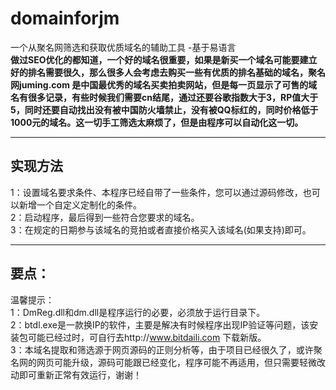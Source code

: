 # domainforjm
一个从聚名网筛选和获取优质域名的辅助工具 -基于易语言  
**做过SEO优化的都知道，一个好的域名很重要，如果是新买一个域名可能要建立好的排名需要很久，那么很多人会考虑去购买一些有优质的排名基础的域名，聚名网juming.com 是中国最优秀的域名买卖拍卖网站，但是每一页显示了可售的域名有很多记录，有些时候我们需要cn结尾，通过还要谷歌指数大于3，RP值大于5，同时还要自动找出没有被中国防火墙禁止，没有被QQ标红的，同时价格低于1000元的域名。这一切手工筛选太麻烦了，但是由程序可以自动化这一切。**  
****
## 实现方法  
1：设置域名要求条件、本程序已经自带了一些条件，您可以通过源码修改，也可以新增一个自定义定制化的条件。  
2：启动程序，最后得到一些符合您要求的域名。  
3：在规定的日期参与该域名的竞拍或者直接价格买入该域名(如果支持)即可。    
****
## 要点：  
温馨提示：  
1：DmReg.dll和dm.dll是程序运行的必要，必须放于运行目录下。  
2：btdl.exe是一款换IP的软件，主要是解决有时候程序出现IP验证等问题，该安装包可能已经过时，可自行去http://www.bitdaili.com 下载新版。  
3：本域名提取和筛选源于网页源码的正则分析等，由于项目已经很久了，或许聚名网的网页可能升级，源码可能跟已经变化，程序可能不再适用，但只需要轻微改动即可重新正常有效运行，谢谢！

